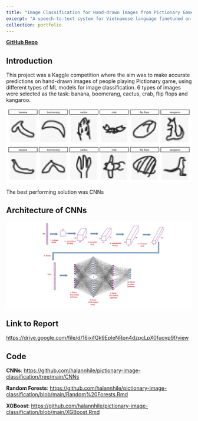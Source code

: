 ```yaml
---
title: "Image Classification for Hand-drawn Images from Pictionary Game"
excerpt: "A speech-to-text system for Vietnamese language finetuned on OpenAI's Whisper model with a custom 100-hour speech corpus<br/><br/><img src='/images/pictionary.png'>"
collection: portfolio
---
```


[**GitHub Repo**](https://github.com/halannhile/pictionary-image-classification/tree/main)

## Introduction 

This project was a Kaggle competition where the aim was to make accurate predictions on hand-drawn images of people playing Pictionary game, using different types of ML models for image classification. 6 types of images were selected as the task: banana, boomerang, cactus, crab, flip flops and kangaroo. 

<img src="/images/pictionary.png" width="800">

The best performing solution was CNNs 

## Architecture of CNNs 

<img src="/images/CNNs.jpg" width="800">

## Link to Report 

https://drive.google.com/file/d/16ixifGk9EpleNRpn4dzpcLpX0fuovp9f/view

## Code 

**CNNs**: https://github.com/halannhile/pictionary-image-classification/tree/main/CNNs

**Random Forests**: https://github.com/halannhile/pictionary-image-classification/blob/main/Random%20Forests.Rmd

**XGBoost**: https://github.com/halannhile/pictionary-image-classification/blob/main/XGBoost.Rmd
